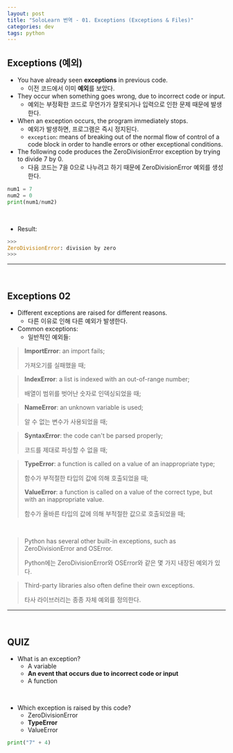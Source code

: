 ```yaml
---
layout: post
title: "SoloLearn 번역 - 01. Exceptions (Exceptions & Files)"
categories: dev
tags: python
---
```


## Exceptions (예외)

- You have already seen **exceptions** in previous code.
  - 이전 코드에서 이미 **예외**를 보았다.
- They occur when something goes wrong, due to incorrect code or input.
  - 예외는 부정확한 코드로 무언가가 잘못되거나 입력으로 인한 문제 때문에 발생한다.
- When an exception occurs, the program immediately stops.
  - 예외가 발생하면, 프로그램은 즉시 정지된다.
  - `exception`: means of breaking out of the normal flow of control of a code block in order to handle errors or other exceptional conditions.
- The following code produces the ZeroDivisionError exception by trying to divide 7 by 0.
  - 다음 코드는 7을 0으로 나누려고 하기 때문에 ZeroDivisionError 예외를 생성한다.

```python
num1 = 7
num2 = 0
print(num1/num2)
```

<br>

- Result:

```python
>>>
ZeroDivisionError: division by zero
>>>
```

------

<br>

## Exceptions 02

- Different exceptions are raised for different reasons.
  - 다른 이유로 인해 다른 예외가 발생한다.
- Common exceptions:
  - 일반적인 예외들:

> **ImportError**: an import fails;
>
> 가져오기를 실패했을 때;

> **IndexError**: a list is indexed with an out-of-range number;
>
> 배열이 범위를 벗어난 숫자로 인덱싱되었을 때;

> **NameError**: an unknown variable is used;
>
> 알 수 없는 변수가 사용되었을 때;

> **SyntaxError**: the code can't be parsed properly;
>
> 코드를 제대로 파싱할 수 없을 때;

> **TypeError**: a function is called on a value of an inappropriate type;
>
> 함수가 부적절한 타입의 값에 의해 호출되었을 때;
>
> **ValueError**: a function is called on a value of the correct type, but with an inappropriate value.
>
> 함수가 올바른 타입의 값에 의해 부적절한 값으로 호출되었을 때;

<br>

> Python has several other built-in exceptions, such as ZeroDivisionError and OSError.
>
> Python에는 ZeroDivisionError와 OSError와 같은 몇 가지 내장된 예외가 있다.

> Third-party libraries also often define their own exceptions.
>
> 타사 라이브러리는 종종 자체 예외를 정의한다.

------

<br>

## QUIZ

- What is an exception?
  - A variable
  - **An event that occurs due to incorrect code or input**
  - A function

<br>

- Which exception is raised by this code?
  - ZeroDivisionError
  - **TypeError**
  - ValueError

```python
print("7" + 4)
```

<br>